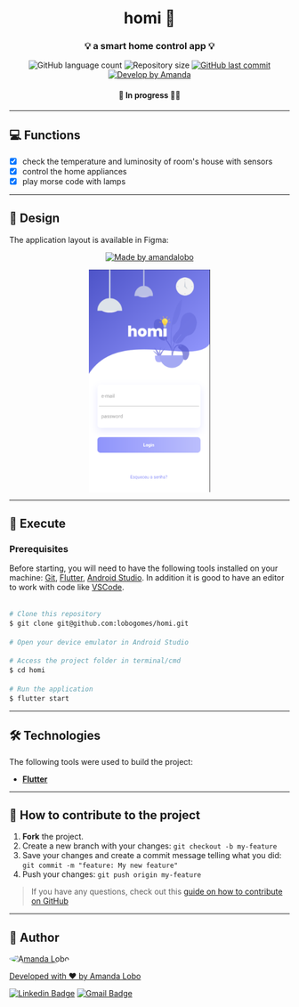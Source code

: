 

<h1 align="center">
     homi 🏡
</h1>

<h3 align="center">
    💡 a smart home control app 💡
</h3>

<p align="center">
  <img alt="GitHub language count" src="https://img.shields.io/github/languages/count/lobogomes/homi?color=%2304D361">

  <img alt="Repository size" src="https://img.shields.io/github/repo-size/lobogomes/homi">
  
  <a href="https://github.com/lobogomes/mm-money/commits/master">
    <img alt="GitHub last commit" src="https://img.shields.io/github/last-commit/lobogomes/homi">
  </a>
    

  <a href="https://github.com/lobogomes">
    <img alt="Develop by Amanda" src="https://img.shields.io/badge/develop%20by-Amanda Lobo-%237519C1">
  </a>
  
</p>

<h4 align="center">
	 🚧 In progress 🚀🚧
</h4>

---

## 💻 Functions

  - [x] check the temperature and luminosity of room's house with sensors
  - [x] control the home appliances
  - [x] play morse code with lamps

---

## 🎨 Design

The application layout is available in Figma:

<p align="center">
	<a href="[https://www.figma.com/file/lKNiWA8DsIpbYZqkdhzo1m/mm-money-app?node-id=0%3A1](https://www.figma.com/file/nTBcE8ug85ExJ49GI27Lxi/homi?t=dJ3CuwPV1g0ffBYy-6)">
  	<img alt="Made by amandalobo" src="https://img.shields.io/badge/Acessar%20Layout%20-Figma-%2304D361">
	</a>
</p>


<p align="center" style="display: flex; align-items: flex-start; justify-content: center;">
  <img alt="homi" title="homi" src="assets/frames/login.svg" height="400px">
</p>

---

## 🚀 Execute

### Prerequisites

Before starting, you will need to have the following tools installed on your machine:
[Git](https://git-scm.com), [Flutter](https://flutter.dev/), [Android Studio](https://developer.android.com/studio).
In addition it is good to have an editor to work with code like [VSCode](https://code.visualstudio.com/).

```bash

# Clone this repository
$ git clone git@github.com:lobogomes/homi.git

# Open your device emulator in Android Studio

# Access the project folder in terminal/cmd
$ cd homi

# Run the application
$ flutter start

```
---

## 🛠 Technologies

The following tools were used to build the project:

-   **[Flutter](https://flutter.dev/)**

---

## 💪 How to contribute to the project

1. **Fork** the project.
2. Create a new branch with your changes: `git checkout -b my-feature`
3. Save your changes and create a commit message telling what you did: `git commit -m "feature: My new feature"`
4. Push your changes: `git push origin my-feature`
> If you have any questions, check out this [guide on how to contribute on GitHub](./CONTRIBUTING.md)

---

## 🦸 Author
<a href="https://github.com/lobogomes">
 <img style="border-radius: 50%;" src="https://avatars.githubusercontent.com/u/111708856?v=4" width="100px;" alt="Amanda Lobo"/>

Developed with ❤️ by Amanda Lobo

[![Linkedin Badge](https://img.shields.io/badge/-Amanda-blue?style=flat-square&logo=Linkedin&logoColor=white&link=https://www.linkedin.com/in/amandalobogomes/)](https://www.linkedin.com/in/amandalobogomes/) 
[![Gmail Badge](https://img.shields.io/badge/-8lobogomes@gmail.com-c14438?style=flat-square&logo=Gmail&logoColor=white&link=mailto:8lobogomes@gmail.com)](mailto:8lobogomes@gmail.com)


